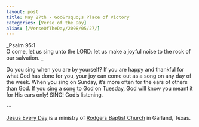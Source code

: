 ```yaml
---
layout: post
title: May 27th - God&rsquo;s Place of Victory
categories: [Verse of the Day]
alias: [/VerseOfTheDay/2008/05/27/]
---
```


_Psalm 95:1  
O come, let us sing unto the LORD: let us make a joyful noise to the
rock of our salvation. _

Do you sing when you are by yourself? If you are happy and thankful
for what God has done for you, your joy can come out as a song on any
day of the week. When you sing on Sunday, it&rsquo;s more often for
the ears of others than God. If you sing a song to God on Tuesday,
God will know you meant it for His ears only! SING! God&rsquo;s
listening.

 --

<a href=http://jesuseveryday.net>Jesus Every Day</a> is a ministry of <a href=http://rodgersbaptist.net>Rodgers Baptist Church</a> in Garland, Texas.
